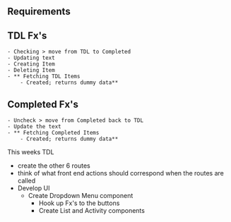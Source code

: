 Requirements
---

TDL Fx's
---
    - Checking > move from TDL to Completed
    - Updating text
    - Creating Item
    - Deleting Item
    - ** Fetching TDL Items
        - Created; returns dummy data**


Completed Fx's
---
    - Uncheck > move from Completed back to TDL
    - Update the text
    - ** Fetching Completed Items
        - Created; returns dummy data**

This weeks TDL
- create the other 6 routes
- think of what front end actions should correspond when the routes are called
- Develop UI
    -   Create Dropdown Menu component
        -   Hook up Fx's to the buttons
        -   Create List and Activity components